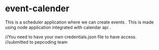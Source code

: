 # event-calender
This is a scheduler application where we can create events . This is made using node application integrated with calendar api . 


//You need to have your own credentials.json file to have access.
//submitted to pepcoding team 
